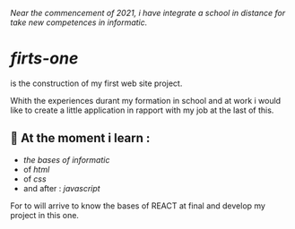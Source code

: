 _Near the commencement of 2021, i have integrate a school in distance for take new competences in informatic._

*firts-one* 
===========

is the construction of my first web site project. 

Whith the experiences durant my formation in school and at work i would like to create a little application in rapport with my job at the last of this.

 👀 At the moment i learn :
---------------------------

* _the bases of informatic_ 
* of _html_
* of _css_
* and after : _javascript_ 

For to will arrive to know the bases of REACT at final and develop my project in this one.

<!---
*tipio/first-one* is a ✨ special ✨ repository because its `README.md` (this file) appears on your GitHub profile.
You can click the Preview link to take a look at your changes.
--->
